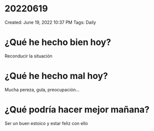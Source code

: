# 20220619

Created: June 19, 2022 10:37 PM
Tags: Daily

# ¿Qué he hecho bien hoy?

Reconducir la situación

# ¿Qué he hecho mal hoy?

Mucha pereza, gula, preocupación…

# ¿Qué podría hacer mejor mañana?

Ser un buen estoico y estar feliz con ello